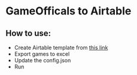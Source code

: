 # GameOfficals to Airtable

## How to use:
- Create Airtable template from [this link](https://airtable.com/invite/l?inviteId=invX7jvSD1x0s31sz&inviteToken=7490a256e92e25266773e6f47f4b198196cc6af97f85abbeaecd1858b97cfbf2&utm_source=email)
- Export games to excel
- Update the config.json
- Run